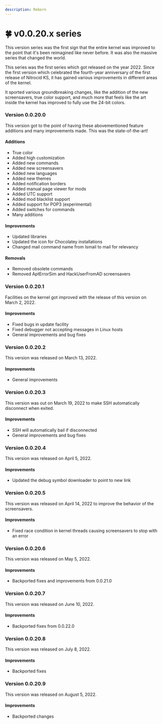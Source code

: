```yaml
---
description: Reborn
---
```


# 🍀 v0.0.20.x series

This version series was the first sign that the entire kernel was improved to the point that it's been reimagined like never before. It was also the massive series that changed the world.

This series was the first series which got released on the year 2022. Since the first version which celebrated the fourth-year anniversary of the first release of Nitrocid KS, it has gained various improvements in different areas of the kernel.

It sported various groundbreaking changes, like the addition of the new screensavers, true color support, and much more that feels like the art inside the kernel has improved to fully use the 24-bit colors.

### Version 0.0.20.0

This version got to the point of having these abovementioned feature additions and many improvements made. This was the state-of-the-art!

#### Additions

* True color
* Added high customization
* Added new commands
* Added new screensavers
* Added new languages
* Added new themes
* Added notification borders
* Added manual page viewer for mods
* Added UTC support
* Added mod blacklist support
* Added support for POP3 (experimental)
* Added switches for commands
* Many additions

#### Improvements

* Updated libraries
* Updated the icon for Chocolatey installations
* Changed mail command name from lsmail to mail for relevancy

#### Removals

* Removed obsolete commands
* Removed AptErrorSim and HackUserFromAD screensavers

### Version 0.0.20.1

Facilities on the kernel got improved with the release of this version on March 2, 2022.

#### Improvements

* Fixed bugs in update facility
* Fixed debugger not accepting messages in Linux hosts
* General improvements and bug fixes

### Version 0.0.20.2

This version was released on March 13, 2022.

#### Improvements

* General improvements

### Version 0.0.20.3

This version was out on March 19, 2022 to make SSH automatically disconnect when exited.

#### Improvements

* SSH will automatically bail if disconnected
* General improvements and bug fixes

### Version 0.0.20.4

This version was released on April 5, 2022.

#### Improvements

* Updated the debug symbol downloader to point to new link

### Version 0.0.20.5

This version was released on April 14, 2022 to improve the behavior of the screensavers.

#### Improvements

* Fixed race condition in kernel threads causing screensavers to stop with an error

### Version 0.0.20.6

This version was released on May 5, 2022.

#### Improvements

* Backported fixes and improvements from 0.0.21.0

### Version 0.0.20.7

This version was released on June 10, 2022.

#### Improvements

* Backported fixes from 0.0.22.0

### Version 0.0.20.8

This version was released on July 8, 2022.

#### Improvements

* Backported fixes

### Version 0.0.20.9

This version was released on August 5, 2022.

#### Improvements

* Backported changes
